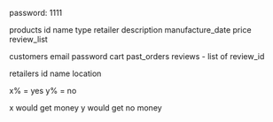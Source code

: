password: 1111

products
    id
    name
    type
    retailer
    description
    manufacture_date
    price
    review_list

customers
    email
    password
    cart
    past_orders
    reviews - list of review_id

retailers
    id
    name
    location


x% = yes
y% = no

x would get money
y would get no money

